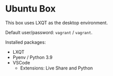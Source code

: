 # Ubuntu Box

This box uses LXQT as the desktop environment.

Default user/password: `vagrant` / `vagrant`.

Installed packages:
- LXQT
- Pyenv / Python 3.9
- VSCode
  - Extensions: Live Share and Python
